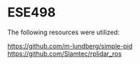 # ESE498

The following resources were utilized:

https://github.com/m-lundberg/simple-pid
https://github.com/Slamtec/rplidar_ros
